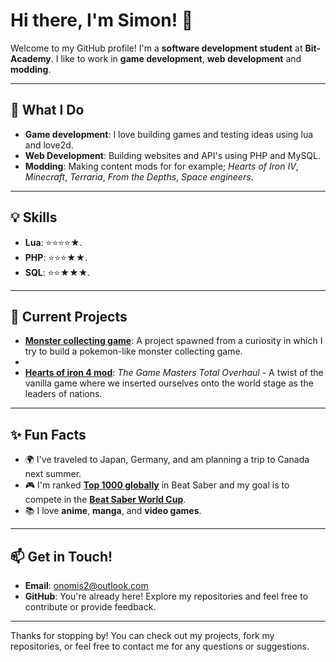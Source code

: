 # Hi there, I'm Simon! 👋  

Welcome to my GitHub profile! I'm a **software development student** at **Bit-Academy**. I like to work in **game development**, **web development** and **modding**.

---

## 🎯 What I Do  
- **Game development**: I love building games and testing ideas using lua and love2d.   
- **Web Development**: Building websites and API's using PHP and MySQL.
- **Modding**: Making content mods for for example; *Hearts of Iron IV*, *Minecraft*, *Terraria*, *From the Depths*, *Space engineers*. 

---

## 💡 Skills  
- **Lua**: ⭐⭐⭐⭐★.  
- **PHP**: ⭐⭐⭐★★.  
- **SQL**: ⭐⭐★★★.  

---

## 🚀 Current Projects  
-  **[Monster collecting game](https://github.com/Onomis2/TempName)**: A project spawned from a curiosity in which I try to build a pokemon-like monster collecting game.  
-  <!-- **[Music database website](https://github.com/your-repo-link)**: A website where users can build their own database of music to save and listen to.  -->
-  **[Hearts of iron 4 mod](https://steamcommunity.com/sharedfiles/filedetails/?id=3319733182)**: *The Game Masters Total Overhaul* - A twist of the vanilla game where we inserted ourselves onto the world stage as the leaders of nations.

---

## ✨ Fun Facts  
- 🌍 I've traveled to Japan, Germany, and am planning a trip to Canada next summer.  
- 🎮 I'm ranked **[Top 1000 globally](https://scoresaber.com/u/76561198065944574)** in Beat Saber and my goal is to compete in the **[Beat Saber World Cup](https://cube.community/tournaments)**.  
- 📚 I love **anime**, **manga**, and **video games**.  

---

## 📫 Get in Touch!  
- **Email**: [onomis2@outlook.com](mailto:onomis2@outlook.com)  
- **GitHub**: You're already here! Explore my repositories and feel free to contribute or provide feedback.  

---

Thanks for stopping by! You can check out my projects, fork my repositories, or feel free to contact me for any questions or suggestions. 

<!--
                                                                                          {\__／}
There is nothing hidden here, but for your commendable efforts I can give you this cookie（ • w •）
                                                                                          ／ >🍪
-->
